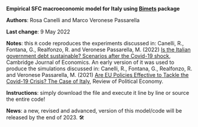 **Empirical SFC macroeconomic model for Italy using [Bimets](https://github.com/cran/bimets) package**

**Authors**: Rosa Canelli and Marco Veronese Passarella

**Last change**: 9 May 2022

**Notes**: this `R` code reproduces the experiments discussed in: Canelli, R., Fontana, G., Realfonzo, R. and Veronese Passarella, M. (2022) [Is the Italian government debt sustainable? Scenarios after the Covid-19 shock](https://academic.oup.com/cje/article-abstract/46/3/581/6584486), Cambridge Journal of Economics. An early version of it was used to produce the simulations discussed in: Canelli, R., Fontana, G., Realfonzo, R. and Veronese Passarella, M. (2021) [Are EU Policies Effective to Tackle the Covid-19 Crisis? The Case of Italy](https://www.tandfonline.com/doi/full/10.1080/09538259.2021.1876477), Review of Political Economy.

**Instructions**: simply download the file and execute it line by line or source the entire code!

**News**: a new, revised and advanced, version of this model/code will be released by the end of 2023. 🛠️
